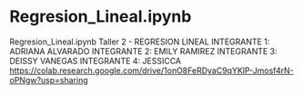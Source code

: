 # Regresion_Lineal.ipynb
Regresion_Lineal.ipynb Taller 2 - REGRESION LINEAL  INTEGRANTE 1: ADRIANA ALVARADO  INTEGRANTE 2: EMILY RAMIREZ  INTEGRANTE 3: DEISSY VANEGAS  INTEGRANTE 4: JESSICCA https://colab.research.google.com/drive/1onO8FeRDyaC9qYKlP-Jmosf4rN-oPNgw?usp=sharing

